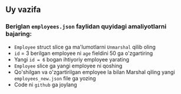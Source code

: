 ## Uy vazifa

### Beriglan `employees.json` faylidan quyidagi amaliyotlarni bajaring:
* `Employee` struct slice ga ma'lumotlarni `Unmarshal` qilib oling
* `id` = 3 berilgan employee ni `age` fieldini 50 ga o'zgartiring
* Yangi `id = 6` bogan ihtiyoriy employee yarating
* `Employee` slice ga yangi employee ni qoshing
* Qo'shilgan va o'zgartirilgan employee la bilan Marshal qiling yangi `employees_new.json` file ga yozing
* Code ni `github` ga joylang






